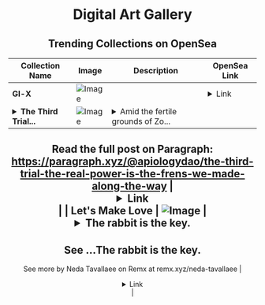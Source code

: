<div align="center">

# Digital Art Gallery

## Trending Collections on OpenSea

| Collection Name                       | Image                                                                                     | Description                       | OpenSea Link                                                                                          |
|---------------------------------------|-------------------------------------------------------------------------------------------|-----------------------------------|--------------------------------------------------------------------------------------------------------|
| **Gl-X** | ![Image](https://i.seadn.io/s/raw/files/106d30eebc6a5d2e48b596581bfc58ed.gif?w=500&auto=format?w=200&auto=format) |  | <details><summary>Link</summary>[Gl-X](https://opensea.io/collection/gl-x-25)</details> |
| **<details><summary>The Third Trial...</summary>The Third Trial: The Real Power is the frens we made along the way</details>** | ![Image](https://i.seadn.io/s/raw/files/7659875e85788fdb7880a5aed8bad261.webp?w=500&auto=format?w=200&auto=format) | <details><summary>Amid the fertile grounds of Zo...</summary>Amid the fertile grounds of Zora, a land known for its NFTs and creativity, ApiologyDAO unveils a profound revelation about its intricate design. Look upon the Pudgy Penguins: once a simple NFT

Read the full post on Paragraph: https://paragraph.xyz/@apiologydao/the-third-trial-the-real-power-is-the-frens-we-made-along-the-way</details> | <details><summary>Link</summary>[The Third Trial: The Real Power is the frens we made along the way](https://opensea.io/collection/the-third-trial-the-real-power-is-the-frens-we--10)</details> |
| **Let's Make Love** | ![Image](https://i.seadn.io/s/raw/files/d6ef71d18f22a94953605360d22075e2.png?w=500&auto=format?w=200&auto=format) | <details><summary>The rabbit is the key.
--
See ...</summary>The rabbit is the key.
--
See more by Neda Tavallaee  on Remx at remx.xyz/neda-tavallaee</details> | <details><summary>Link</summary>[Let's Make Love](https://opensea.io/collection/let-s-make-love-1)</details> |

</div>